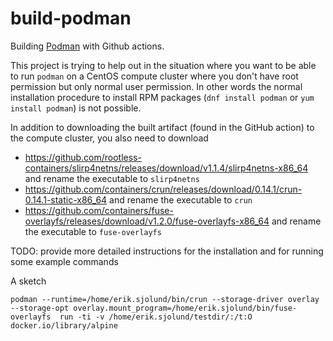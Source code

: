 # build-podman

Building [Podman](https://github.com/containers/podman) with Github actions.

This project is trying to help out in the situation where you want to be able to run 
`podman` on a CentOS compute cluster where you don't have root permission but only normal user permission. In other words
the normal installation procedure to install RPM packages (`dnf install podman` or `yum install podman`) is not possible.

In addition to downloading the built artifact (found in the GitHub action) to the compute cluster, you also need to download 

* https://github.com/rootless-containers/slirp4netns/releases/download/v1.1.4/slirp4netns-x86_64 and rename the executable to `slirp4netns`
* https://github.com/containers/crun/releases/download/0.14.1/crun-0.14.1-static-x86_64 and rename the executable to `crun`
* https://github.com/containers/fuse-overlayfs/releases/download/v1.2.0/fuse-overlayfs-x86_64 and rename the executable to `fuse-overlayfs`

TODO: provide more detailed instructions for the installation and for running some example commands

A sketch

```
podman --runtime=/home/erik.sjolund/bin/crun --storage-driver overlay  --storage-opt overlay.mount_program=/home/erik.sjolund/bin/fuse-overlayfs  run -ti -v /home/erik.sjolund/testdir/:/t:O docker.io/library/alpine
```

